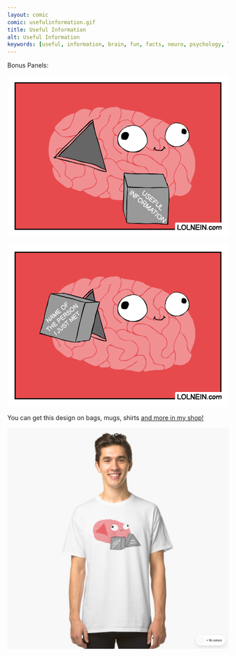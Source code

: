 ```yaml
---
layout: comic
comic: usefulinformation.gif
title: Useful Information
alt: Useful Information
keywords: [useful, information, brain, fun, facts, neuro, psychology, learning, studying, concentration]
---
```


Bonus Panels:

![Useful Information Bonus](/images/usefulinformation_bonus.gif)

![Useful Information Bonus 2](/images/usefulinformation_name.gif)


You can get this design on bags, mugs, shirts [and more in my shop!](https://www.redbubble.com/people/lolnein/works/38770548-useful-information?asc=u&p=classic-tee)

[![Useful Information Shirt](/images/usefulinformation_shirt2.png)](https://www.redbubble.com/people/lolnein/works/38770548-useful-information?asc=u&p=classic-tee)